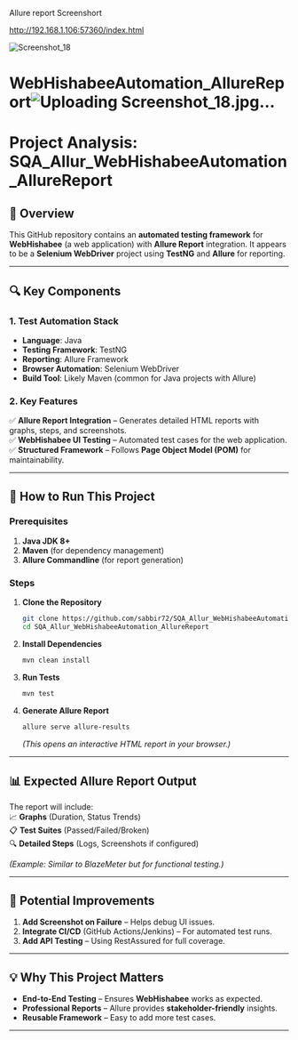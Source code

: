 Allure report Screenshort

http://192.168.1.106:57360/index.html

![Screenshot_18](https://github.com/sabbir72/WebHishabeeAutomation_AllureReport/assets/73008358/279f3000-95f0-449a-9033-c60f3e0846dd)

# WebHishabeeAutomation_AllureReport![Uploading Screenshot_18.jpg…]()


# **Project Analysis: SQA_Allur_WebHishabeeAutomation_AllureReport**

## **📌 Overview**
This GitHub repository contains an **automated testing framework** for **WebHishabee** (a web application) with **Allure Report** integration. It appears to be a **Selenium WebDriver** project using **TestNG** and **Allure** for reporting.

---

## **🔍 Key Components**
### **1. Test Automation Stack**
- **Language**: Java  
- **Testing Framework**: TestNG  
- **Reporting**: Allure Framework  
- **Browser Automation**: Selenium WebDriver  
- **Build Tool**: Likely Maven (common for Java projects with Allure)  

### **2. Key Features**
✅ **Allure Report Integration** – Generates detailed HTML reports with graphs, steps, and screenshots.  
✅ **WebHishabee UI Testing** – Automated test cases for the web application.  
✅ **Structured Framework** – Follows **Page Object Model (POM)** for maintainability.  

---

## **🚀 How to Run This Project**
### **Prerequisites**
1. **Java JDK 8+**  
2. **Maven** (for dependency management)  
3. **Allure Commandline** (for report generation)  

### **Steps**
1. **Clone the Repository**  
   ```bash
   git clone https://github.com/sabbir72/SQA_Allur_WebHishabeeAutomation_AllureReport.git
   cd SQA_Allur_WebHishabeeAutomation_AllureReport
   ```

2. **Install Dependencies**  
   ```bash
   mvn clean install
   ```

3. **Run Tests**  
   ```bash
   mvn test
   ```

4. **Generate Allure Report**  
   ```bash
   allure serve allure-results
   ```
   *(This opens an interactive HTML report in your browser.)*

---

## **📊 Expected Allure Report Output**
The report will include:  
📈 **Graphs** (Duration, Status Trends)  
📋 **Test Suites** (Passed/Failed/Broken)  
🔍 **Detailed Steps** (Logs, Screenshots if configured)  

*(Example: Similar to BlazeMeter but for functional testing.)*  

---

## **🔧 Potential Improvements**
1. **Add Screenshot on Failure** – Helps debug UI issues.  
2. **Integrate CI/CD** (GitHub Actions/Jenkins) – For automated test runs.  
3. **Add API Testing** – Using RestAssured for full coverage.  

---

## **💡 Why This Project Matters**
- **End-to-End Testing** – Ensures **WebHishabee** works as expected.  
- **Professional Reports** – Allure provides **stakeholder-friendly** insights.  
- **Reusable Framework** – Easy to add more test cases.  

---



